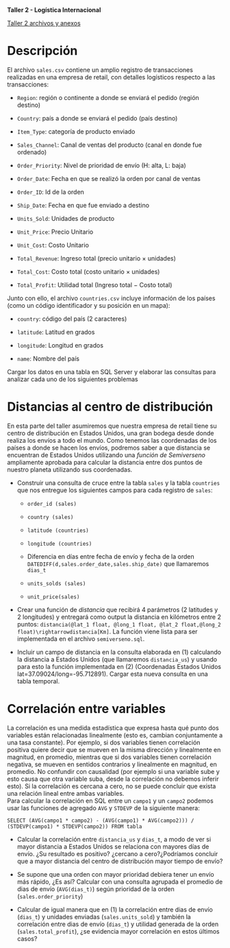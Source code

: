 **Taller 2 - Logística Internacional**

[Taller 2 archivos y anexos](https://drive.google.com/file/d/1--ir342J5OzYwwtXbxKFcoWZCZCnUAey/view?usp=sharing.zip)

Descripción
===========

El archivo `sales.csv` contiene un amplio registro de transacciones realizadas en una empresa de retail, con detalles logísticos respecto a las transacciones:

*   `Region`: región o continente a donde se enviará el pedido (región destino)
    
*   `Country`: país a donde se enviará el pedido (país destino)
    
*   `Item_Type`: categoría de producto enviado
    
*   `Sales_Channel`: Canal de ventas del producto (canal en donde fue ordenado)
    
*   `Order_Priority`: Nivel de prioridad de envío (H: alta, L: baja)
    
*   `Order_Date`: Fecha en que se realizó la orden por canal de ventas
    
*   `Order_ID`: Id de la orden
    
*   `Ship_Date`: Fecha en que fue enviado a destino
    
*   `Units_Sold`: Unidades de producto
    
*   `Unit_Price`: Precio Unitario
    
*   `Unit_Cost`: Costo Unitario
    
*   `Total_Revenue`: Ingreso total (precio unitario × unidades)
    
*   `Total_Cost`: Costo total (costo unitario × unidades)
    
*   `Total_Profit`: Utilidad total (Ingreso total − Costo total)
    

Junto con ello, el archivo `countries.csv` incluye información de los países (como un código identificador y su posición en un mapa):

*   `country`: código del país (2 caracteres)
    
*   `latitude`: Latitud en grados
    
*   `longitude`: Longitud en grados
    
*   `name`: Nombre del país
    

Cargar los datos en una tabla en SQL Server y elaborar las consultas para analizar cada uno de los siguientes problemas

Distancias al centro de distribución
====================================

En esta parte del taller asumiremos que nuestra empresa de retail tiene su centro de distribución en Estados Unidos, una gran bodega desde donde realiza los envíos a todo el mundo. Como tenemos las coordenadas de los países a donde se hacen los envíos, podremos saber a que distancia se encuentran de Estados Unidos utilizando una _función de Semiverseno_ ampliamente aprobada para calcular la distancia entre dos puntos de nuestro planeta utilizando sus coordenadas.

*   Construir una consulta de cruce entre la tabla `sales` y la tabla `countries` que nos entregue los siguientes campos para cada registro de `sales`:
    
    *   `order_id (sales)`
        
    *   `country (sales)`
        
    *   `latitude (countries)`
        
    *   `longitude (countries)`
        
    *   Diferencia en días entre fecha de envío y fecha de la orden  
        `DATEDIFF(d,sales.order_date,sales.ship_date)` que llamaremos `dias_t`
        
    *   `units_solds (sales)`
        
    *   `unit_price(sales)`
        
*   Crear una función de _distancia_ que recibirá 4 parámetros (2 latitudes y 2 longitudes) y entregará como output la distancia en kilómetros entre 2 puntos: `distancia(@lat_1 float, @long_1 float, @lat_2 float,@long_2 float)\rightarrowdistancia[Km]`. La función viene lista para ser implementada en el archivo `semiverseno.sql`.
    
*   Incluir un campo de distancia en la consulta elaborada en (1) calculando la distancia a Estados Unidos (que llamaremos `distancia_us`) y usando para esto la función implementada en (2) (Coordenadas Estados Unidos lat=37.09024/long=-95.712891). Cargar esta nueva consulta en una tabla temporal.
    

Correlación entre variables
===========================

La correlación es una medida estadística que expresa hasta qué punto dos variables están relacionadas linealmente (esto es, cambian conjuntamente a una tasa constante). Por ejemplo, si dos variables tienen correlación positiva quiere decir que se mueven en la misma dirección y linealmente en magnitud, en promedio, mientras que si dos variables tienen correlación negativa, se mueven en sentidos contrarios y linealmente en magnitud, en promedio. No confundir con causalidad (por ejemplo si una variable sube y esto causa que otra variable suba, desde la correlación no debemos inferir esto). Si la correlación es cercana a cero, no se puede concluir que exista una relación lineal entre ambas variables.  
Para calcular la correlación en SQL entre un `campo1` y un `campo2` podemos usar las funciones de agregado `AVG` y `STDEVP` de la siguiente manera:  
  
`SELECT (AVG(campo1 * campo2) - (AVG(campo1) * AVG(campo2))) / (STDEVP(campo1) * STDEVP(campo2)) FROM tabla`

*   Calcular la correlación entre `distancia_us` y `dias_t`, a modo de ver si mayor distancia a Estados Unidos se relaciona con mayores días de envío. ¿Su resultado es positivo? ¿cercano a cero?¿Podríamos concluir que a mayor distancia del centro de distribución mayor tiempo de envío?
    
*   Se supone que una orden con mayor prioridad debiera tener un envío más rápido, ¿Es así? Calcular con una consulta agrupada el promedio de dias de envío (`AVG(dias_t)`) según prioridad de la orden (`sales.order_priority`)
    
*   Calcular de igual manera que en (1) la correlación entre dias de envío (`dias_t`) y unidades enviadas (`sales.units_sold`) y también la correlación entre dias de envío (`dias_t`) y utilidad generada de la orden (`sales.total_profit`), ¿se evidencia mayor correlación en estos últimos casos?
